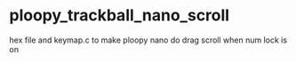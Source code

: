# ploopy_trackball_nano_scroll
hex file and keymap.c to make ploopy nano do drag scroll when num lock is on
